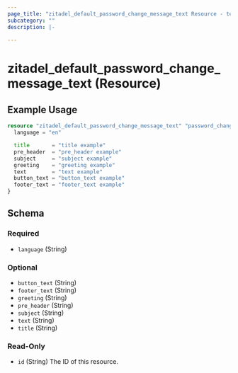 ```yaml
---
page_title: "zitadel_default_password_change_message_text Resource - terraform-provider-zitadel"
subcategory: ""
description: |-
  
---
```


# zitadel_default_password_change_message_text (Resource)



## Example Usage

```terraform
resource "zitadel_default_password_change_message_text" "password_change_en" {
  language = "en"

  title       = "title example"
  pre_header  = "pre_header example"
  subject     = "subject example"
  greeting    = "greeting example"
  text        = "text example"
  button_text = "button_text example"
  footer_text = "footer_text example"
}
```

<!-- schema generated by tfplugindocs -->
## Schema

### Required

- `language` (String)

### Optional

- `button_text` (String)
- `footer_text` (String)
- `greeting` (String)
- `pre_header` (String)
- `subject` (String)
- `text` (String)
- `title` (String)

### Read-Only

- `id` (String) The ID of this resource.
